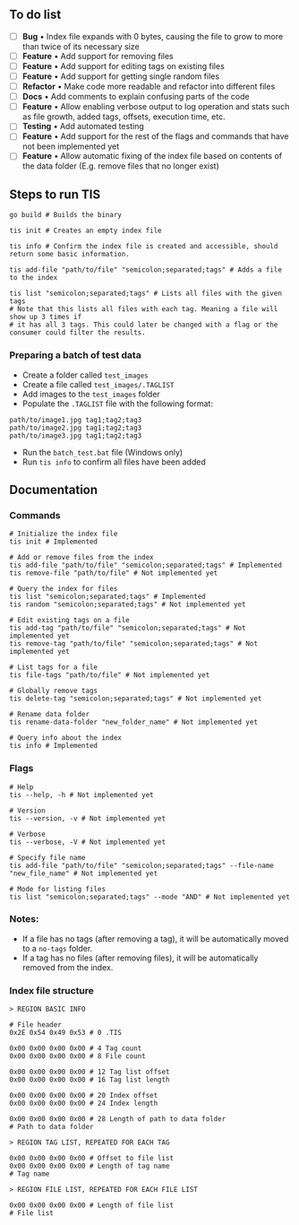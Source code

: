 ## To do list
- [ ] **Bug** • Index file expands with 0 bytes, causing the file to grow to more than twice of its necessary size
- [ ] **Feature** • Add support for removing files
- [ ] **Feature** • Add support for editing tags on existing files
- [ ] **Feature** • Add support for getting single random files
- [ ] **Refactor** • Make code more readable and refactor into different files
- [ ] **Docs** • Add comments to explain confusing parts of the code
- [ ] **Feature** • Allow enabling verbose output to log operation and stats such as file growth, added tags, offsets, execution time, etc.
- [ ] **Testing** • Add automated testing
- [ ] **Feature** • Add support for the rest of the flags and commands that have not been implemented yet
- [ ] **Feature** • Allow automatic fixing of the index file based on contents of the data folder (E.g. remove files that no longer exist)

## Steps to run TIS

```shell
go build # Builds the binary

tis init # Creates an empty index file

tis info # Confirm the index file is created and accessible, should return some basic information.

tis add-file "path/to/file" "semicolon;separated;tags" # Adds a file to the index

tis list "semicolon;separated;tags" # Lists all files with the given tags
# Note that this lists all files with each tag. Meaning a file will show up 3 times if
# it has all 3 tags. This could later be changed with a flag or the consumer could filter the results.
```

### Preparing a batch of test data
- Create a folder called `test_images`
- Create a file called `test_images/.TAGLIST`
- Add images to the `test_images` folder
- Populate the `.TAGLIST` file with the following format:
```
path/to/image1.jpg tag1;tag2;tag3
path/to/image2.jpg tag1;tag2;tag3
path/to/image3.jpg tag1;tag2;tag3
```
- Run the `batch_test.bat` file (Windows only)
- Run `tis info` to confirm all files have been added

## Documentation

### Commands
```shell
# Initialize the index file
tis init # Implemented

# Add or remove files from the index
tis add-file "path/to/file" "semicolon;separated;tags" # Implemented
tis remove-file "path/to/file" # Not implemented yet

# Query the index for files
tis list "semicolon;separated;tags" # Implemented
tis random "semicolon;separated;tags" # Not implemented yet

# Edit existing tags on a file
tis add-tag "path/to/file" "semicolon;separated;tags" # Not implemented yet
tis remove-tag "path/to/file" "semicolon;separated;tags" # Not implemented yet

# List tags for a file
tis file-tags "path/to/file" # Not implemented yet

# Globally remove tags
tis delete-tag "semicolon;separated;tags" # Not implemented yet

# Rename data folder
tis rename-data-folder "new_folder_name" # Not implemented yet

# Query info about the index
tis info # Implemented
```

### Flags
```shell
# Help
tis --help, -h # Not implemented yet

# Version
tis --version, -v # Not implemented yet

# Verbose
tis --verbose, -V # Not implemented yet

# Specify file name
tis add-file "path/to/file" "semicolon;separated;tags" --file-name "new_file_name" # Not implemented yet

# Mode for listing files
tis list "semicolon;separated;tags" --mode "AND" # Not implemented yet
```

### Notes:
- If a file has no tags (after removing a tag), it will be automatically moved to a `no-tags` folder.
- If a tag has no files (after removing files), it will be automatically removed from the index.

### Index file structure
```shell
> REGION BASIC INFO

# File header
0x2E 0x54 0x49 0x53 # 0 .TIS

0x00 0x00 0x00 0x00 # 4 Tag count
0x00 0x00 0x00 0x00 # 8 File count

0x00 0x00 0x00 0x00 # 12 Tag list offset
0x00 0x00 0x00 0x00 # 16 Tag list length

0x00 0x00 0x00 0x00 # 20 Index offset
0x00 0x00 0x00 0x00 # 24 Index length

0x00 0x00 0x00 0x00 # 28 Length of path to data folder
# Path to data folder

> REGION TAG LIST, REPEATED FOR EACH TAG

0x00 0x00 0x00 0x00 # Offset to file list
0x00 0x00 0x00 0x00 # Length of tag name
# Tag name

> REGION FILE LIST, REPEATED FOR EACH FILE LIST

0x00 0x00 0x00 0x00 # Length of file list
# File list
```